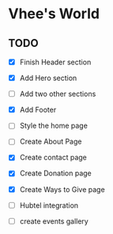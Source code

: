 # Vhee's World

## TODO

- [x] Finish Header section
- [x] Add Hero section
- [ ] Add two other sections
- [x] Add Footer
- [ ] Style the home page
- [ ] Create About Page
- [x] Create contact page
- [x] Create Donation page
- [x] Create Ways to Give page
- [ ] Hubtel integration
- [ ] create events gallery

